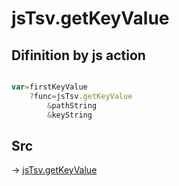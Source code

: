 # jsTsv.getKeyValue

## Difinition by js action

```js.js

var=firstKeyValue
	?func=jsTsv.getKeyValue
		&pathString
		&keyString
```

## Src

-> [jsTsv.getKeyValue](https://github.com/puutaro/CommandClick/blob/master/app/src/main/java/com/puutaro/commandclick/fragment_lib/terminal_fragment/js_interface/tsv/JsTsv.kt#L113)


